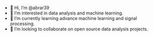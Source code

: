 - 👋 Hi, I’m @abrar39
- 👀 I’m interested in data analysis and machine learning.
- 🌱 I’m currently learning advance machine learning and signal processing.
- 💞️ I’m looking to collaborate on open source data analysis projects.

<!---
abrar39/abrar39 is a ✨ special ✨ repository because its `README.md` (this file) appears on your GitHub profile.
You can click the Preview link to take a look at your changes.
--->
